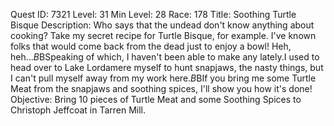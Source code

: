 Quest ID: 7321
Level: 31
Min Level: 28
Race: 178
Title: Soothing Turtle Bisque
Description: Who says that the undead don't know anything about cooking? Take my secret recipe for Turtle Bisque, for example. I've known folks that would come back from the dead just to enjoy a bowl! Heh, heh...$B$BSpeaking of which, I haven't been able to make any lately.I used to head over to Lake Lordamere myself to hunt snapjaws, the nasty things, but I can't pull myself away from my work here.$B$BIf you bring me some Turtle Meat from the snapjaws and soothing spices, I'll show you how it's done!
Objective: Bring 10 pieces of Turtle Meat and some Soothing Spices to Christoph Jeffcoat in Tarren Mill.
